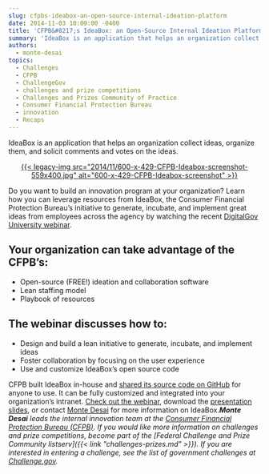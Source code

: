 ```yaml
---
slug: cfpbs-ideabox-an-open-source-internal-ideation-platform
date: 2014-11-03 10:00:00 -0400
title: 'CFPB&#8217;s IdeaBox: an Open-Source Internal Ideation Platform'
summary: 'IdeaBox is an application that helps an organization collect ideas, organize them, and solicit comments and votes on the ideas.   Do you want to build an innovation program at your organization? Learn how you can leverage resources from IdeaBox, the Consumer Financial Protection Bureau’s initiative to generate, incubate, and'
authors:
  - monte-desai
topics:
  - Challenges
  - CFPB
  - ChallengeGov
  - challenges and prize competitions
  - Challenges and Prizes Community of Practice
  - Consumer Financial Protection Bureau
  - innovation
  - Recaps
---
```


IdeaBox is an application that helps an organization collect ideas, organize them, and solicit comments and votes on the ideas.

<p style="text-align: center">
  <a href="https://s3.amazonaws.com/digitalgov/_legacy-img/2014/11/600-x-429-CFPB-Ideabox-screenshot.jpg">{{< legacy-img src="2014/11/600-x-429-CFPB-Ideabox-screenshot-559x400.jpg" alt="600-x-429-CFPB-Ideabox-screenshot" >}}</a>
</p>

 

Do you want to build an innovation program at your organization? Learn how you can leverage resources from IdeaBox, the Consumer Financial Protection Bureau’s initiative to generate, incubate, and implement great ideas from employees across the agency by watching the recent <a href="http://www.youtube.com/watch?v=KRQ24645LOE&list=UU5V8jrK77-8gsa9RL_taG9A" target="_blank">DigitalGov University webinar</a>.

## Your organization can take advantage of the CFPB’s:

  * Open-source (FREE!) ideation and collaboration software
  * Lean staffing model
  * Playbook of resources

## The webinar discusses how to:

  * Design and build a lean initiative to generate, incubate, and implement ideas
  * Foster collaboration by focusing on the user experience
  * Use and customize IdeaBox’s open source code

CFPB built IdeaBox in-house and <a href="http://cfpb.github.io/" target="_blank">shared its source code on GitHub</a> for anyone to use. It can be fully customized and integrated into your organization’s intranet. <a href="https://www.youtube.com/watch?v=KRQ24645LOE&list=UU5V8jrK77-8gsa9RL_taG9A" target="_blank">Check out the webinar</a>, download the <a href="http://www.slideshare.net/DigitalGov/idea-box-digitalgov-webinar-vff2" target="_blank">presentation slides</a>, or contact <a href="mailto:%20monte.desai@cfpb.gov" target="_blank">Monte Desai</a> for more information on IdeaBox._**Monte Desai** leads the internal innovation team at the <a href="http://www.consumerfinance.gov/" target="_blank">Consumer Financial Protection Bureau (CFPB)</a>._
_If you would like more information on challenges and prize competitions, become part of the [Federal Challenge and Prize Community listserv]({{< link "challenges-prizes.md" >}}). If you are interested in entering a challenge, see the list of government challenges at [Challenge.gov](https://www.challenge.gov/list/)._